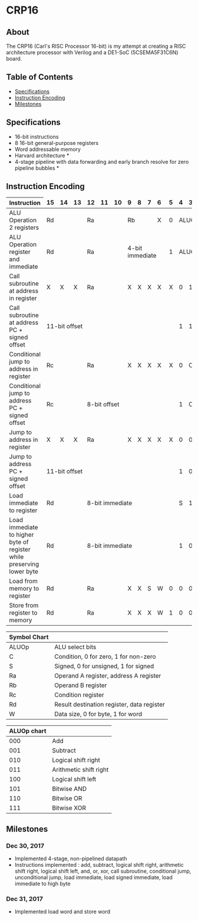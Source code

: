 # CRP16

## About

The CRP16 (Carl's RISC Processor 16-bit) is my attempt at creating a RISC architecture processor with Verilog and a DE1-SoC (5CSEMA5F31C6N) board.

## Table of Contents

* [Specifications](#specifications)
* [Instruction Encoding](#instruction-encoding)
* [Milestones](#milestones)

## Specifications
- 16-bit instructions
- 8 16-bit general-purpose registers
- Word addressable memory
- Harvard architecture *
- 4-stage pipeline with data forwarding and early branch resolve for zero pipeline bubbles *

## Instruction Encoding

| Instruction <td colspan=1>**15** <td colspan=1>**14** <td colspan=1>**13** <td colspan=1>**12** <td colspan=1>**11** <td colspan=1>**10** <td colspan=1>**9** <td colspan=1>**8** <td colspan=1>**7** <td colspan=1>**6** <td colspan=1>**5** <td colspan=1>**4** <td colspan=1>**3** <td colspan=1>**2** <td colspan=1>**1** <td colspan=1>**0** |
| - |
| ALU Operation 2 registers <td colspan=3>Rd <td colspan=3>Ra <td colspan=3>Rb <td colspan=1>X <td colspan=1>0 <td colspan=3>ALUOp <td colspan=1>1 <td colspan=1>1 |
| ALU Operation register and immediate <td colspan=3>Rd <td colspan=3>Ra <td colspan=4>4-bit immediate <td colspan=1>1 <td colspan=3>ALUOp <td colspan=1>1 <td colspan=1>1 |
| Call subroutine at address in register <td colspan=1>X <td colspan=1>X <td colspan=1>X <td colspan=3>Ra <td colspan=1>X <td colspan=1>X <td colspan=1>X <td colspan=1>X <td colspan=1>X <td colspan=1>0 <td colspan=1>1 <td colspan=1>0 <td colspan=1>1 <td colspan=1>0 |
| Call subroutine at address PC + signed offset <td colspan=11>11-bit offset <td colspan=1>1 <td colspan=1>1 <td colspan=1>0 <td colspan=1>1 <td colspan=1>0 |
| Conditional jump to address in register <td colspan=3>Rc <td colspan=3>Ra <td colspan=1>X <td colspan=1>X <td colspan=1>X <td colspan=1>X <td colspan=1>X <td colspan=1>0 <td colspan=1>C <td colspan=1>1 <td colspan=1>1 <td colspan=1>0 |
| Conditional jump to address PC + signed offset <td colspan=3>Rc <td colspan=8>8-bit offset <td colspan=1>1 <td colspan=1>C <td colspan=1>1 <td colspan=1>1 <td colspan=1>0 |
| Jump to address in register <td colspan=1>X <td colspan=1>X <td colspan=1>X <td colspan=3>Ra <td colspan=1>X <td colspan=1>X <td colspan=1>X <td colspan=1>X <td colspan=1>X <td colspan=1>0 <td colspan=1>0 <td colspan=1>0 <td colspan=1>1 <td colspan=1>0 |
| Jump to address PC + signed offset <td colspan=11>11-bit offset <td colspan=1>1 <td colspan=1>0 <td colspan=1>0 <td colspan=1>1 <td colspan=1>0 |
| Load immediate to register <td colspan=3>Rd <td colspan=8>8-bit immediate <td colspan=1>S <td colspan=1>1 <td colspan=1>0 <td colspan=1>0 <td colspan=1>1 |
| Load immediate to higher byte of register while preserving lower byte <td colspan=3>Rd <td colspan=8>8-bit immediate <td colspan=1>1 <td colspan=1>0 <td colspan=1>0 <td colspan=1>0 <td colspan=1>1 |
| Load from memory to register <td colspan=3>Rd <td colspan=3>Ra <td colspan=1>X <td colspan=1>X <td colspan=1>S <td colspan=1>W <td colspan=1>0 <td colspan=1>0 <td colspan=1>0 <td colspan=1>0 <td colspan=1>0 <td colspan=1>1 |
| Store from register to memory <td colspan=3>Rd <td colspan=3>Ra <td colspan=1>X <td colspan=1>X <td colspan=1>X <td colspan=1>W <td colspan=1>1 <td colspan=1>0 <td colspan=1>0 <td colspan=1>0 <td colspan=1>0 <td colspan=1>1 |
  
| Symbol Chart | |
| - | - |
| ALUOp | ALU select bits |
| C | Condition, 0 for zero, 1 for non-zero |
| S | Signed, 0 for unsigned, 1 for signed |
| Ra | Operand A register, address A register |
| Rb | Operand B register |
| Rc | Condition register |
| Rd | Result destination register, data register |
| W | Data size, 0 for byte, 1 for word |

| ALUOp chart | |
| - | - |
| 000 | Add |
| 001 | Subtract |
| 010 | Logical shift right |
| 011 | Arithmetic shift right |
| 100 | Logical shift left |
| 101 | Bitwise AND |
| 110 | Bitwise OR | 
| 111 | Bitwise XOR |


## Milestones

### Dec 30, 2017
  - Implemented 4-stage, non-pipelined datapath
  - Instructions implemented : 
  add, subtract, logical shift right, arithmetic shift right, logical shift left, and, or, xor, call subroutine, conditional jump, unconditional jump, load immediate, load signed immediate, load immediate to high byte

### Dec 31, 2017
  - Implemented load word and store word

